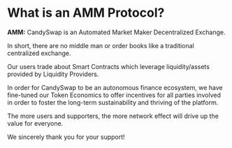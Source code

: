 # What is an AMM Protocol?

**AMM:** CandySwap is an Automated Market Maker Decentralized Exchange.

In short, there are no middle man or order books like a traditional centralized exchange.

Our users trade about Smart Contracts which leverage liquidity/assets provided by Liquidity Providers.

In order for CandySwap to be an autonomous finance ecosystem, we have fine-tuned our Token Economics to offer incentives for all parties involved in order to foster the long-term sustainability and thriving of the platform.&#x20;

The more users and supporters, the more network effect will drive up the value for everyone.&#x20;

We sincerely thank you for your support!
